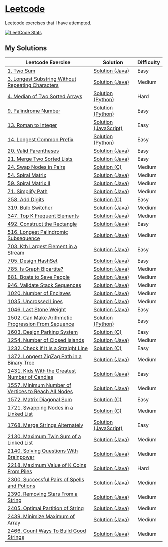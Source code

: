 # [Leetcode](https://leetcode.com/)

Leetcode exercises that I have attempted.

[![LeetCode Stats](https://leetcard.jacoblin.cool/carlintyj?theme=dark&extension=activity)](https://leetcard.jacoblin.cool/carlintyj?theme=dark&extension=activity)

## My Solutions
Leetcode Exercise|Solution|Difficulty
-----------------|---------|-----------
[1. Two Sum](https://leetcode.com/problems/two-sum/) | [Solution (Java)](https://github.com/Carlintyj/Leetcode/blob/main/1.%20TwoSum/src/Solution.java) | Easy
[3. Longest Substring Without Repeating Characters](https://leetcode.com/problems/longest-substring-without-repeating-characters/) | [Solution (Java)](https://github.com/Carlintyj/Leetcode/blob/main/3.%20Longest%20Substring%20Without%20Repeating%20Characters/src/Solution.java)| Medium
[4. Median of Two Sorted Arrays](https://leetcode.com/problems/median-of-two-sorted-arrays) | [Solution (Python)](https://github.com/Carlintyj/Leetcode/blob/main/4.%20Median%20of%20Two%20Sorted%20Arrays/Solution.py) | Hard
[9. Palindrome Number](https://leetcode.com/problems/palindrome-number/) | [Solution (Python)](https://github.com/Carlintyj/Leetcode/blob/main/9.%20Palindrome%20Number/Solution.py) | Easy
[13. Roman to Integer](https://leetcode.com/problems/roman-to-integer/) | [Solution (JavaScript)](https://github.com/Carlintyj/Leetcode/blob/main/13.%20Roman%20to%20Integer/Solution.js) | Easy
[14. Longest Common Prefix](https://leetcode.com/problems/longest-common-prefix/) | [Solution (Python)](https://github.com/Carlintyj/Leetcode/blob/main/14.%20Longest%20Common%20Prefix/Solution.py) | Easy
[20. Valid Parentheses](https://leetcode.com/problems/valid-parentheses/) | [Solution (Java)](https://github.com/Carlintyj/Leetcode/blob/main/20.%20Valid%20Parentheses/src/Solution.java) | Easy
[21. Merge Two Sorted Lists](https://leetcode.com/problems/merge-two-sorted-lists) | [Solution (Java)](https://github.com/Carlintyj/Leetcode/blob/main/21.%20Merge%20Two%20Sorted%20Lists/src/Solution%20(Recursion).java) | Easy
[24. Swap Nodes in Pairs](https://leetcode.com/problems/swap-nodes-in-pairs/) | [Solution (C)](https://github.com/Carlintyj/Leetcode/blob/main/24.%20Swap%20Nodes%20in%20Pairs/Solution.c) | Medium
[54. Spiral Matrix](https://leetcode.com/problems/spiral-matrix/) | [Solution (Java)](https://github.com/Carlintyj/Leetcode/blob/main/54.%20Spiral%20Matrix/Solution.java) | Medium
[59. Spiral Matrix II](https://leetcode.com/problems/spiral-matrix-ii/) | [Solution (Java)](https://github.com/Carlintyj/Leetcode/blob/main/59.%20Spiral%20Matrix%20II/Solution.java) | Medium
[71. Simplify Path](https://leetcode.com/problems/simplify-path/) | [Solution (Java)](https://github.com/Carlintyj/Leetcode/blob/main/258.%20Add%20Digits/258.%20Add%20Digits.c) | Medium
[258. Add Digits](https://leetcode.com/problems/add-digits/) | [Solution (C)](https://github.com/Carlintyj/Leetcode/blob/main/71.%20Simplify%20Path/src/Solution.java) | Easy
[319. Bulb Switcher](https://leetcode.com/problems/bulb-switcher/) | [Solution (Java)](https://github.com/Carlintyj/Leetcode/blob/b76e6477702bbbc0b100953c373a28c1dd6fa286/319.%20Bulb%20Switcher/319.%20Bulb%20Switcher.java) | Medium
[347. Top K Frequent Elements](https://leetcode.com/problems/top-k-frequent-elements) | [Solution (Java)](https://github.com/Carlintyj/Leetcode/blob/main/347.%20Top%20K%20Frequent%20Elements/Solution.java) | Medium
[492. Construct the Rectangle](https://leetcode.com/problems/construct-the-rectangle/) | [Solution (Java)](https://github.com/Carlintyj/Leetcode/blob/main/492.%20Construct%20the%20Rectangle/src/Solution.java) | Easy
[516. Longest Palindromic Subsequence](https://leetcode.com/problems/longest-palindromic-subsequence/) | [Solution (Java)](https://github.com/Carlintyj/Leetcode/blob/main/516.%20Longest%20Palindromic%20Subsequence/src/Solution.java)| Medium
[703. Kth Largest Element in a Stream](https://leetcode.com/problems/kth-largest-element-in-a-stream/) | [Solution (Java)](https://github.com/Carlintyj/Leetcode/blob/main/703.%20Kth%20Largest%20Element%20in%20a%20Stream/Solution.java)| Easy
[705. Design HashSet](https://leetcode.com/problems/design-hashset/) | [Solution (Java)](https://github.com/Carlintyj/Leetcode/blob/main/705.%20Design%20HashSet/Solution.java)| Easy
[785. Is Graph Bipartite?](https://leetcode.com/problems/is-graph-bipartite/) | [Solution (Java)](https://github.com/Carlintyj/Leetcode/blob/main/785.%20Is%20Graph%20Bipartite/Solution.java)| Medium
[881. Boats to Save People](https://leetcode.com/problems/boats-to-save-people/) | [Solution (Java)](https://github.com/Carlintyj/Leetcode/blob/main/881.%20Boats%20to%20Save%20People/src/Solution.java) | Medium
[946. Validate Stack Sequences](https://leetcode.com/problems/validate-stack-sequences/) | [Solution (Java)](https://github.com/Carlintyj/Leetcode/blob/main/946.%20Validate%20Stack%20Sequences/src/Solution.java) | Medium
[1020. Number of Enclaves](https://leetcode.com/problems/number-of-enclaves/) | [Solution (Java)](https://github.com/Carlintyj/Leetcode/blob/main/1020.%20Number%20of%20Enclaves/src/Solution.java) | Medium
[1035. Uncrossed Lines](https://leetcode.com/problems/uncrossed-lines/) | [Solution (Java)](https://github.com/Carlintyj/Leetcode/blob/main/1035.%20Uncrossed%20Lines/Solution.java) | Medium
[1046. Last Stone Weight](https://leetcode.com/problems/last-stone-weight/) | [Solution (Java)](https://github.com/Carlintyj/Leetcode/blob/main/1046.%20Last%20Stone%20Weight/Solution.java) | Easy
[1502. Can Make Arithmetic Progression From Sequence](https://leetcode.com/problems/can-make-arithmetic-progression-from-sequence/) | [Solution (Python)](https://github.com/Carlintyj/Leetcode/blob/main/1502.%20Can%20Make%20Arithmetic%20Progression%20From%20Sequence%20/Solution.py) | Easy
[1603. Design Parking System](https://leetcode.com/problems/design-parking-system/) | [Solution (C)](https://github.com/Carlintyj/Leetcode/blob/main/1603.%20Design%20Parking%20System/Solution.c) | Easy
[1254. Number of Closed Islands](https://leetcode.com/problems/number-of-closed-islands/) | [Solution (Java)](https://github.com/Carlintyj/Leetcode/blob/main/1254.%20Number%20of%20Closed%20Islands/src/Solution.java) | Medium
[1232. Check If It Is a Straight Line](https://leetcode.com/problems/check-if-it-is-a-straight-line/) | [Solution (C)](https://github.com/Carlintyj/Leetcode/blob/main/1232.%20Check%20If%20It%20Is%20a%20Straight%20Line/Solution.c) | Easy
[1372. Longest ZigZag Path in a Binary Tree](https://leetcode.com/problems/longest-zigzag-path-in-a-binary-tree/) | [Solution (Java)](https://github.com/Carlintyj/Leetcode/blob/main/1372.%20Longest%20ZigZag%20Path%20in%20a%20Binary%20Tree/src/Solution.java) | Medium
[1431. Kids With the Greatest Number of Candies](https://leetcode.com/problems/kids-with-the-greatest-number-of-candies/) | [Solution (Java)](https://github.com/Carlintyj/Leetcode/blob/main/1431.%20Kids%20With%20the%20Greatest%20Number%20of%20Candies/src/Solution.java) | Easy
[1557. Minimum Number of Vertices to Reach All Nodes](https://leetcode.com/problems/minimum-number-of-vertices-to-reach-all-nodes) | [Solution (Java)](https://github.com/Carlintyj/Leetcode/blob/main/1557.%20Minimum%20Number%20of%20Vertices%20to%20Reach%20All%20Nodes/Solution.java) | Medium
[1572. Matrix Diagonal Sum](https://leetcode.com/problems/matrix-diagonal-sum) | [Solution (C)](https://github.com/Carlintyj/Leetcode/blob/main/1572.%20Matrix%20Diagonal%20Sum/Solution.c) | Easy
[1721. Swapping Nodes in a Linked List](https://leetcode.com/problems/swapping-nodes-in-a-linked-list/) | [Solution (C)](https://github.com/Carlintyj/Leetcode/blob/main/1721.%20Swapping%20Nodes%20in%20a%20Linked%20List/Solution.c) | Medium
[1768. Merge Strings Alternately](https://leetcode.com/problems/merge-strings-alternately/) | [Solution (JavaScript)](https://github.com/Carlintyj/Leetcode/blob/main/1768.%20Merge%20Strings%20Alternately/Solution.js) | Easy
[2130. Maximum Twin Sum of a Linked List](https://leetcode.com/problems/maximum-twin-sum-of-a-linked-list/description/) | [Solution (Java)](https://github.com/Carlintyj/Leetcode/blob/main/2130.%20Maximum%20Twin%20Sum%20of%20a%20Linked%20List/Solution.java) | Medium
[2140. Solving Questions With Brainpower](https://leetcode.com/problems/solving-questions-with-brainpower) | [Solution (Java)](https://github.com/Carlintyj/Leetcode/blob/main/2140.%20Solving%20Questions%20With%20Brainpower/Solution.java) | Medium
[2218. Maximum Value of K Coins From Piles](https://leetcode.com/problems/maximum-value-of-k-coins-from-piles/description/) | [Solution (Java)](https://github.com/Carlintyj/Leetcode/blob/main/2218.%20Maximum%20Value%20of%20K%20Coins%20From%20Piles/src/Solution.java)| Hard
[2300. Successful Pairs of Spells and Potions](https://leetcode.com/problems/successful-pairs-of-spells-and-potions/) | [Solution (Java)](https://github.com/Carlintyj/Leetcode/blob/main/2300.%20Successful%20Pairs%20of%20Spells%20and%20Potions/src/Solution.java) | Medium
[2390. Removing Stars From a String](https://leetcode.com/problems/removing-stars-from-a-string/) | [Solution (Java)](https://github.com/Carlintyj/Leetcode/blob/main/2300.%20Successful%20Pairs%20of%20Spells%20and%20Potions/src/Solution.java) | Medium
[2405. Optimal Partition of String](https://leetcode.com/problems/optimal-partition-of-string/) | [Solution (Java)](https://github.com/Carlintyj/Leetcode/blob/main/2405.%20Optimal%20Partition%20of%20String/src/Solution.java) | Medium
[2439. Minimize Maximum of Array](https://leetcode.com/problems/minimize-maximum-of-array/) | [Solution (Java)](https://github.com/Carlintyj/Leetcode/blob/main/2439.%20Minimize%20Maximum%20of%20Array/src/Solution.java) | Medium
[2466. Count Ways To Build Good Strings](https://leetcode.com/problems/count-ways-to-build-good-strings/) | [Solution (Java)](https://github.com/Carlintyj/Leetcode/blob/main/2466.%20Count%20Ways%20To%20Build%20Good%20Strings/Solution.java) | Medium

